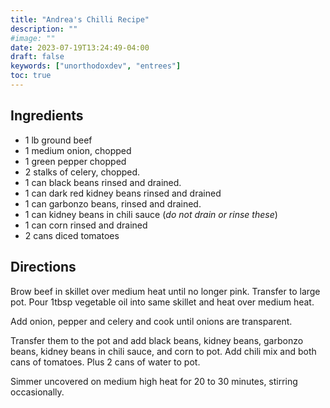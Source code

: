 ```yaml
---
title: "Andrea's Chilli Recipe"
description: ""
#image: ""
date: 2023-07-19T13:24:49-04:00
draft: false
keywords: ["unorthodoxdev", "entrees"]
toc: true
---
```


## Ingredients

- 1 lb ground beef
- 1 medium onion, chopped
- 1 green pepper chopped
- 2 stalks of celery, chopped.
- 1 can black beans rinsed and drained.
- 1 can dark red kidney beans rinsed and drained
- 1 can garbonzo beans, rinsed and drained.
- 1 can kidney beans in chili sauce (*do not drain or rinse these*)
- 1 can corn rinsed and drained
- 2 cans diced tomatoes

## Directions

Brow beef in skillet over medium heat until no longer pink. Transfer to large pot. Pour 1tbsp vegetable oil into same skillet and heat over medium heat.

Add onion, pepper and celery and cook until onions are transparent.

Transfer them to the pot and add black beans, kidney beans, garbonzo beans, kidney beans in chili sauce, and corn to pot. Add chili mix and both cans of tomatoes. Plus 2 cans of water to pot.

Simmer uncovered on medium high heat for 20 to 30 minutes, stirring occasionally.
